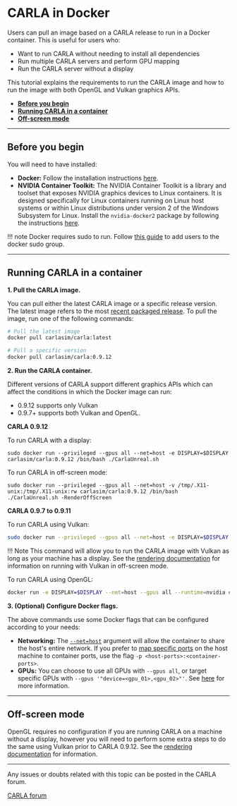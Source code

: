 # CARLA in Docker

Users can pull an image based on a CARLA release to run in a Docker container. This is useful for users who:

- Want to run CARLA without needing to install all dependencies
- Run multiple CARLA servers and perform GPU mapping
- Run the CARLA server without a display

This tutorial explains the requirements to run the CARLA image and how to run the image with both OpenGL and Vulkan graphics APIs.

- [__Before you begin__](#before-you-begin)
- [__Running CARLA in a container__](#running-carla-in-a-container)
- [__Off-screen mode__](#off-screen-mode)

---
## Before you begin

You will need to have installed:

- __Docker:__ Follow the installation instructions [here](https://docs.docker.com/engine/install/).
- __NVIDIA Container Toolkit:__ The NVIDIA Container Toolkit is a library and toolset that exposes NVIDIA graphics devices to Linux containers. It is designed specifically for Linux containers running on Linux host systems or within Linux distributions under version 2 of the Windows Subsystem for Linux. Install the `nvidia-docker2` package by following the instructions [here](https://docs.nvidia.com/datacenter/cloud-native/container-toolkit/install-guide.html#installation-guide).

!!! note
    Docker requires sudo to run. Follow [this guide](https://docs.docker.com/install/linux/linux-postinstall/) to add users to the docker sudo group.

---
## Running CARLA in a container

__1. Pull the CARLA image.__

You can pull either the latest CARLA image or a specific release version. The latest image refers to the most [recent packaged release](https://github.com/carla-simulator/carla/releases). To pull the image, run one of the following commands:

```sh
# Pull the latest image
docker pull carlasim/carla:latest

# Pull a specific version
docker pull carlasim/carla:0.9.12
```

__2. Run the CARLA container.__

Different versions of CARLA support different graphics APIs which can affect the conditions in which the Docker image can run:

- 0.9.12 supports only Vulkan
- 0.9.7+ supports both Vulkan and OpenGL.


__CARLA 0.9.12__

To run CARLA with a display:

```
sudo docker run --privileged --gpus all --net=host -e DISPLAY=$DISPLAY carlasim/carla:0.9.12 /bin/bash ./CarlaUnreal.sh
```

To run CARLA in off-screen mode:

```
sudo docker run --privileged --gpus all --net=host -v /tmp/.X11-unix:/tmp/.X11-unix:rw carlasim/carla:0.9.12 /bin/bash ./CarlaUnreal.sh -RenderOffScreen
```

__CARLA 0.9.7 to 0.9.11__

To run CARLA using Vulkan:

```sh
sudo docker run --privileged --gpus all --net=host -e DISPLAY=$DISPLAY -e SDL_VIDEODRIVER=x11 -v /tmp/.X11-unix:/tmp/.X11-unix:rw carlasim/carla:0.9.11 /bin/bash ./CarlaUnreal.sh -vulkan <-additonal-carla-flags>
```

!!! Note
    This command will allow you to run the CARLA image with Vulkan as long as your machine has a display. See the [rendering documentation](adv_rendering_options.md#off-screen-mode) for information on running with Vulkan in off-screen mode.

To run CARLA using OpenGL:

```sh
docker run -e DISPLAY=$DISPLAY --net=host --gpus all --runtime=nvidia carlasim/carla:<version> /bin/bash CarlaUnreal.sh -opengl <-additonal-carla-flags>
```

__3. (Optional) Configure Docker flags.__

The above commands use some Docker flags that can be configured according to your needs:

- __Networking:__ The [`--net=host`](https://docs.docker.com/engine/reference/run/#network-settings) argument will allow the container to share the host's entire network. If you prefer to [map specific ports](https://docs.docker.com/engine/reference/run/#expose-incoming-ports) on the host machine to container ports, use the flag `-p <host-ports>:<container-ports>`.
- __GPUs:__ You can choose to use all GPUs with `--gpus all`, or target specific GPUs with `--gpus '"device=<gpu_01>,<gpu_02>"'`. See [here](https://docs.docker.com/config/containers/resource_constraints/#gpu) for more information.

---

## Off-screen mode

OpenGL requires no configuration if you are running CARLA on a machine without a display, however you will need to perform some extra steps to do the same using Vulkan prior to CARLA 0.9.12. See the [rendering documentation](adv_rendering_options.md#off-screen-mode) for information.

---

Any issues or doubts related with this topic can be posted in the CARLA forum.

<div class="build-buttons">
<p>
<a href="https://github.com/carla-simulator/carla/discussions/" target="_blank" class="btn btn-neutral" title="Go to the CARLA forum">
CARLA forum</a>
</p>
</div>
